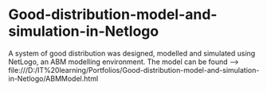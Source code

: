 # Good-distribution-model-and-simulation-in-Netlogo
A system of good distribution was designed, modelled and simulated using NetLogo, an ABM modelling environment.
The model can be found --> file:///D:/IT%20learning/Portfolios/Good-distribution-model-and-simulation-in-Netlogo/ABMModel.html



